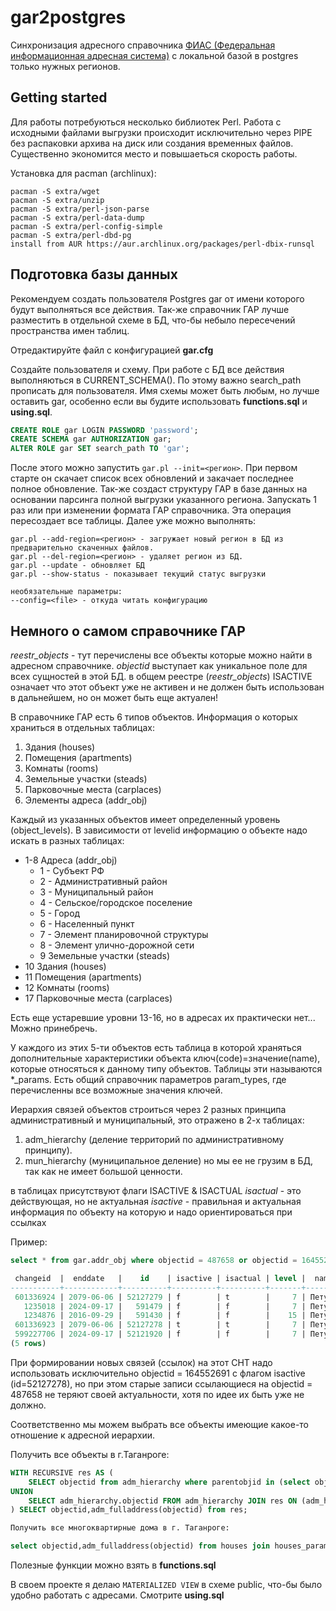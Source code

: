 # gar2postgres

Синхронизация адресного справочника [ФИАС (Федеральная информационная адресная система)](https://fias.nalog.ru/) с локальной базой в postgres только нужных регионов.

## Getting started

Для работы потребуються несколько библиотек Perl. Работа с исходными файлами выгрузки происходит исключительно через PIPE без распаковки архива на диск или создания временных файлов. Существенно экономится место и повышаеться скорость работы.

Установка для pacman (archlinux):
```shell
pacman -S extra/wget
pacman -S extra/unzip
pacman -S extra/perl-json-parse
pacman -S extra/perl-data-dump
pacman -S extra/perl-config-simple
pacman -S extra/perl-dbd-pg
install from AUR https://aur.archlinux.org/packages/perl-dbix-runsql
```
## Подготовка базы данных

Рекомендуем создать пользователя Postgres gar от имени которого будут выполняться все действия.
Так-же справочник ГАР лучше разместить в отдельной схеме в БД, что-бы небыло пересечений пространства имен таблиц.

Отредактируйте файл с конфигурацией **gar.cfg**

Создайте пользователя и схему. При работе с БД все действия выполняються в CURRENT_SCHEMA(). По этому важно search_path прописать для пользователя. Имя схемы может быть любым, но лучше оставить gar, особенно если вы будите использовать **functions.sql** и **using.sql**.
```sql
CREATE ROLE gar LOGIN PASSWORD 'password';
CREATE SCHEMA gar AUTHORIZATION gar;
ALTER ROLE gar SET search_path TO 'gar';
```

После этого можно запустить `gar.pl --init=<регион>`. При первом старте он скачает список всех обновлений и закачает последнее полное обновление. Так-же создаст структуру ГАР в базе данных на основании парсинга полной выгрузки указанного региона. Запускать 1 раз или при изменении формата ГАР справочника. Эта операция пересоздает все таблицы.
Далее уже можно выполнять:

```shell
gar.pl --add-region=<регион> - загружает новый регион в БД из предварительно скаченных файлов.
gar.pl --del-region=<регион> - удаляет регион из БД.
gar.pl --update - обновляет БД
gar.pl --show-status - показывает текущий статус выгрузки

необязательные параметры:
--config=<file> - откуда читать конфигурацию
```
## Немного о самом справочнике ГАР

*reestr_objects* - тут перечислены все объекты которые можно найти в адресном справочнике. *objectid* выступает как уникальное поле для всех сущностей в этой БД.
в общем реестре (*reestr_objects*) ISACTIVE означает что этот объект уже не активен и не должен быть использован в дальнейшем, но он может быть еще актуален!

В справочнике ГАР есть 6 типов объектов. Информация о которых храниться в отдельных таблицах:

1. Здания (houses)
2. Помещения (apartments)
3. Комнаты (rooms)
4. Земельные участки (steads)
5. Парковочные места (carplaces)
6. Элементы адреса (addr_obj)

Каждый из указанных объектов имеет определенный уровень (object_levels).
В зависимости от levelid информацию о объекте надо искать в разных таблицах:

- 1-8 Адреса (addr_obj)
  - 1 - Субъект РФ
  - 2 - Административный район
  - 3 - Муниципальный район
  - 4 - Сельское/городское поселение
  - 5 - Город
  - 6 - Населенный пункт
  - 7 - Элемент планировочной структуры
  - 8 - Элемент улично-дорожной сети
  - 9 Земельные участки (steads)
- 10 Здания (houses)
- 11 Помещения (apartments)
- 12 Комнаты (rooms)
- 17 Парковочные места (carplaces)

Есть еще устаревшие уровни 13-16, но в адресах их практически нет... Можно принебречь.

У каждого из этих 5-ти объектов есть таблица в которой храняться дополнительные характеристики объекта ключ(code)=значение(name), которые относяться к данному типу объектов.
Таблицы эти называются *_params. Есть общий справочник параметров param_types, где перечисленны все возможные значения ключей.

Иерархия связей объектов строиться через 2 разных принципа административный и муниципальный, это отражено в 2-х таблицах:
1. adm_hierarchy (деление территорий по административному принципу).
2. mun_hierarchy (муниципальное деление) но мы ее не грузим в БД, так как не имеет большой ценности.

в таблицах присутствуют флаги ISACTIVE & ISACTUAL
*isactual* - это действующая, но не актуальная 
*isactive* - правильная и актуальная информация по объекту на которую и надо ориентироваться при ссылках

Пример:
```sql
select * from gar.addr_obj where objectid = 487658 or objectid = 164552691;

 changeid  |  enddate   |    id    | isactive | isactual | level |  name   |  nextid  |              objectguid              | objectid  | opertypeid |  previd  | startdate  | typename | updatedate | region 
-----------+------------+----------+----------+----------+-------+---------+----------+--------------------------------------+-----------+------------+----------+------------+----------+------------+--------
 601336924 | 2079-06-06 | 52127279 | f        | t        |     7 | Петушок | 52127278 | d0d43a08-9a4d-4016-bb5c-02bf8652588f |    487658 |         42 |   591479 | 2024-09-17 | снт      | 2024-09-17 |     31
   1235018 | 2024-09-17 |   591479 | f        | f        |     7 | Петушок | 52127279 | d0d43a08-9a4d-4016-bb5c-02bf8652588f |    487658 |         50 |   591430 | 2016-09-29 | снт      | 2024-09-17 |     31
   1234876 | 2016-09-29 |   591430 | f        | f        |    15 | Петушок |   591479 | d0d43a08-9a4d-4016-bb5c-02bf8652588f |    487658 |         10 |        0 | 2016-01-20 | снт      | 2017-12-10 |     31
 601336923 | 2079-06-06 | 52127278 | t        | t        |     7 | Петушок |          | a7ff1f03-1c13-47b1-8613-b33faf193fe4 | 164552691 |         40 | 52121920 | 2024-09-17 | тер. СНТ | 2024-09-17 |     31
 599227706 | 2024-09-17 | 52121920 | f        | f        |     7 | Петушок | 52127278 | a7ff1f03-1c13-47b1-8613-b33faf193fe4 | 164552691 |         10 |        0 | 2024-08-06 | тер. СНТ | 2024-09-17 |     31
(5 rows)
```
При формировании новых связей (ссылок) на этот СНТ надо использовать исключительно objectid = 164552691 с флагом isactive (id=52127278), но при этом старые записи ссылающиеся на objectid = 487658 не теряют своей актуальности, хотя по идее их быть уже не должно.

Соответственно мы можем выбрать все объекты имеющие какое-то отношение к адресной иерархии.

Получить все объекты в г.Таганроге:
```sql
WITH RECURSIVE res AS (
    SELECT objectid from adm_hierarchy where parentobjid in (select objectid from addr_obj where name = 'Таганрог') and isactive
UNION
    SELECT adm_hierarchy.objectid FROM adm_hierarchy JOIN res ON (adm_hierarchy.parentobjid = res.objectid )
) SELECT objectid,adm_fulladdress(objectid) from res;

Получить все многоквартирные дома в г. Таганроге:

select objectid,adm_fulladdress(objectid) from houses join houses_params using (objectid) where houses_params.typeid = 19 and houses.objectid in (WITH RECURSIVE res AS ( SELECT objectid from adm_hierarchy where parentobjid in (select objectid from addr_obj where name = 'Таганрог') and isactive UNION SELECT adm_hierarchy.objectid from adm_hierarchy JOIN res ON (adm_hierarchy.parentobjid = res.objectid ) ) SELECT * from res);
```
Полезные функции можно взять в **functions.sql**

В своем проекте я делаю `MATERIALIZED VIEW` в схеме public, что-бы было удобно работать с адресами. Смотрите **using.sql**
